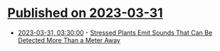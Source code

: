 # [Published on 2023-03-31](index.md)

* [2023-03-31, 03:30:00](https://science.slashdot.org/story/23/03/30/2230210/stressed-plants-emit-sounds-that-can-be-detected-more-than-a-meter-away?utm_source=rss1.0mainlinkanon&utm_medium=feed) - [Stressed Plants Emit Sounds That Can Be Detected More Than a Meter Away](https://science.slashdot.org/story/23/03/30/2230210/stressed-plants-emit-sounds-that-can-be-detected-more-than-a-meter-away?utm_source=rss1.0mainlinkanon&utm_medium=feed)
